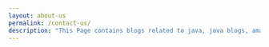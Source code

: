 ```yaml
---
layout: about-us
permalink: /contact-us/
description: "This Page contains blogs related to java, java blogs, amazon S3 blogs"
---
```

